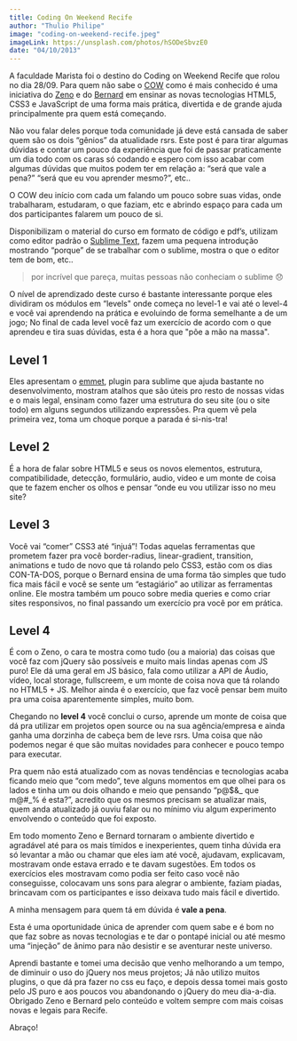 ```yaml
---
title: Coding On Weekend Recife
author: "Thulio Philipe"
image: "coding-on-weekend-recife.jpeg"
imageLink: https://unsplash.com/photos/hSODeSbvzE0
date: "04/10/2013"
---
```


A faculdade Marista foi o destino do Coding on Weekend Recife que rolou no dia 28/09. Para quem não sabe o [COW](http://codingonweekend.com.br/) como é mais conhecido é uma iniciativa do [Zeno](http://zenorocha.com/) e do [Bernard](http://bernarddeluna.com/) em ensinar as novas tecnologias HTML5, CSS3 e JavaScript de uma forma mais prática, divertida e de grande ajuda principalmente pra quem está começando.

Não vou falar deles porque toda comunidade já deve está cansada de saber quem são os dois “gênios” da atualidade rsrs. Este post é para tirar algumas dúvidas e contar um pouco da experiência que foi de passar praticamente um dia todo com os caras só codando e espero com isso acabar com algumas dúvidas que muitos podem ter em relação a: “será que vale a pena?” “será que eu vou aprender mesmo?”, etc..

O COW deu início com cada um falando um pouco sobre suas vidas, onde trabalharam, estudaram, o que faziam, etc e abrindo espaço para cada um dos participantes falarem um pouco de si.

Disponibilizam o material do curso em formato de código e pdf’s, utilizam como editor padrão o [Sublime Text](http://sublimetext.com/), fazem uma pequena introdução mostrando “porque” de se trabalhar com o sublime, mostra o que o editor tem de bom, etc..

> por incrível que pareça, muitas pessoas não conheciam o sublime 😞

O nível de aprendizado deste curso é bastante interessante porque eles dividiram os módulos em “levels" onde começa no level-1 e vai até o level-4 e você vai aprendendo na prática e evoluindo de forma semelhante a de um jogo; No final de cada level você faz um exercício de acordo com o que aprendeu e tira suas dúvidas, esta é a hora que "põe a mão na massa".

## Level 1

Eles apresentam o [emmet](http://emmet.io/), plugin para sublime que ajuda bastante no desenvolvimento, mostram atalhos que são úteis pro resto de nossas vidas e o mais legal, ensinam como fazer uma estrutura do seu site (ou o site todo) em alguns segundos utilizando expressões. Pra quem vê pela primeira vez, toma um choque porque a parada é si-nis-tra!

## Level 2

É a hora de falar sobre HTML5 e seus os novos elementos, estrutura, compatibilidade, detecção, formulário, audio, video e um monte de coisa que te fazem encher os olhos e pensar “onde eu vou utilizar isso no meu site?

## Level 3

Você vai “comer” CSS3 até “injuá”! Todas aquelas ferramentas que prometem fazer pra você border-radius, linear-gradient, transition, animations e tudo de novo que tá rolando pelo CSS3, estão com os dias CON-TA-DOS, porque o Bernard ensina de uma forma tão simples que tudo fica mais fácil e você se sente um “estagiário” ao utilizar as ferramentas online. Ele mostra também um pouco sobre media queries e como criar sites responsivos, no final passando um exercício pra você por em prática.

## Level 4

É com o Zeno, o cara te mostra como tudo (ou a maioria) das coisas que você faz com jQuery são possíveis e muito mais lindas apenas com JS puro! Ele dá uma geral em JS básico, fala como utilizar a API de Áudio, vídeo, local storage, fullscreem, e um monte de coisa nova que tá rolando no HTML5 + JS. Melhor ainda é o exercício, que faz você pensar bem muito pra uma coisa aparentemente simples, muito bom.

Chegando no **level 4** você conclui o curso, aprende um monte de coisa que dá pra utilizar em projetos open source ou na sua agência/empresa e ainda ganha uma dorzinha de cabeça bem de leve rsrs. Uma coisa que não podemos negar é que são muitas novidades para conhecer e pouco tempo para executar.

Pra quem não está atualizado com as novas tendências e tecnologias acaba ficando meio que “com medo”, teve alguns momentos em que olhei para os lados e tinha um ou dois olhando e meio que pensando “p@$&_ que m@#_% é esta?”, acredito que os mesmos precisam se atualizar mais, quem anda atualizado já ouviu falar ou no mínimo viu algum experimento envolvendo o conteúdo que foi exposto.

Em todo momento Zeno e Bernard tornaram o ambiente divertido e agradável até para os mais tímidos e inexperientes, quem tinha dúvida era só levantar a mão ou chamar que eles iam até você, ajudavam, explicavam, mostravam onde estava errado e te davam sugestões. Em todos os exercícios eles mostravam como podia ser feito caso você não conseguisse, colocavam uns sons para alegrar o ambiente, faziam piadas, brincavam com os participantes e isso deixava tudo mais fácil e divertido.

A minha mensagem para quem tá em dúvida é **vale a pena**.

Esta é uma oportunidade única de aprender com quem sabe e é bom no que faz sobre as novas tecnologias e te dar o pontapé inicial ou até mesmo uma “injeção” de ânimo para não desistir e se aventurar neste universo.

Aprendi bastante e tomei uma decisão que venho melhorando a um tempo, de diminuir o uso do jQuery nos meus projetos; Já não utilizo muitos plugins, o que dá pra fazer no css eu faço, e depois dessa tomei mais gosto pelo JS puro e aos poucos vou abandonando o jQuery do meu dia-a-dia. Obrigado Zeno e Bernard pelo conteúdo e voltem sempre com mais coisas novas e legais para Recife.

Abraço!
